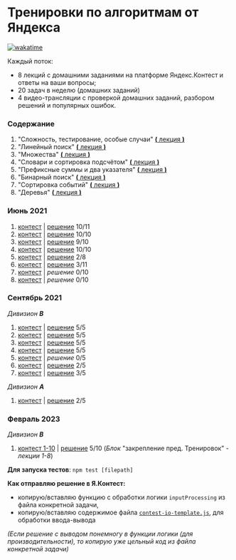 # Тренировки по алгоритмам от Яндекса

[![wakatime](https://wakatime.com/badge/github/feeedback/yandex-algorithm-training.svg)](https://wakatime.com/badge/github/feeedback/yandex-algorithm-training)

Каждый поток:

- 8 лекций с домашними заданиями на платформе Яндекс.Контест и ответы на ваши вопросы;
- 20 задач в неделю (домашних заданий)
- 4 видео-трансляции с проверкой домашних заданий, разбором решений и популярных ошибок.

### Содержание

1. "Сложность, тестирование, особые случаи" [**(** лекция **)**](https://www.youtube.com/watch?v=QLhqYNsPIVo)
2. "Линейный поиск" [**(** лекция **)**](https://www.youtube.com/watch?v=SKwB41FrGgU)
3. "Множества" [**(** лекция **)**](https://www.youtube.com/watch?v=PUpmV2ieIHA)
4. "Словари и сортировка подсчётом" [**(** лекция **)**](https://www.youtube.com/watch?v=Nb5mW1yWVSs)
5. "Префиксные суммы и два указателя" [**(** лекция **)**](https://www.youtube.com/watch?v=de28y8Dcvkg)
6. "Бинарный поиск" [**(** лекция **)**](https://www.youtube.com/watch?v=YENpZexHfuk)
7. "Сортировка событий" [**(** лекция **)**](https://www.youtube.com/watch?v=hGixDBO-p6Q)
8. "Деревья" [**(** лекция **)**](https://www.youtube.com/watch?v=lEJzqHgyels)

### Июнь 2021

1. [контест](https://contest.yandex.ru/contest/27393) | [решение](june_2021/lesson_1/) 10/11
2. [контест](https://contest.yandex.ru/contest/27472) | [решение](june_2021/lesson_2/) 10/10
3. [контест](https://contest.yandex.ru/contest/27663) | [решение](june_2021/lesson_3/) 9/10
4. [контест](https://contest.yandex.ru/contest/27665) | [решение](june_2021/lesson_4/) 10/10
5. [контест](https://contest.yandex.ru/contest/27794) | [решение](june_2021/lesson_5/) 2/8
6. [контест](https://contest.yandex.ru/contest/27844) | [решение](june_2021/lesson_6/) 3/11
7. [контест](https://contest.yandex.ru/contest/27883) | _решение_ 0/10
8. [контест](https://contest.yandex.ru/contest/28069) | _решение_ 0/10

### Сентябрь 2021

_Дивизион ***B***_

1. [контест](https://contest.yandex.ru/contest/28730/) | [решение](september_2021_B/lesson_1/) 5/5
2. [контест](https://contest.yandex.ru/contest/28738/) | [решение](september_2021_B/lesson_2/) 5/5
3. [контест](https://contest.yandex.ru/contest/28964/) | [решение](september_2021_B/lesson_3/) 5/5
4. [контест](https://contest.yandex.ru/contest/28970/) | [решение](september_2021_B/lesson_4/) 5/5
5. [контест](https://contest.yandex.ru/contest/29075/) | _решение_ 0/5
6. [контест](https://contest.yandex.ru/contest/29188/) | [решение](september_2021_B/lesson_6/) 2/5
7. [контест](https://contest.yandex.ru/contest/29396/) | [решение](september_2021_B/lesson_7/) 3/5

_Дивизион **A**_

1. [контест](https://contest.yandex.ru/contest/28724/) | [решение](september_2021_A/lesson_1/) 2/5

### Февраль 2023

_Дивизион **B**_

1. [контест 1-10](https://contest.yandex.ru/contest/45468/problems/1) | [решение](february_2023_B/lesson_1/) 5/10 (_Блок_ "закрепление пред. Тренировок" - _лекции 1-8_)

**Для запуска тестов**: `npm test [filepath]`

**Как отправляю решение в Я.Контест:**

- копирую/вставляю функцию с обработки логики `inputProcessing` из файла конкретной задачи,
- копирую/вставляю содержимое файла [`contest-io-template.js`](https://github.com/feeedback/yandex-interview-contest/tree/main/contest-io-template.js), для обработки ввода-вывода

_(Если решение с выводом понемногу в функции логики (для производительности), то копирую уже цельный код из файла конкретной задачи)_
